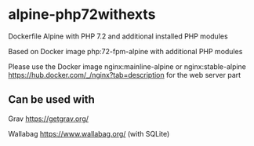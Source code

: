 # alpine-php72withexts
Dockerfile Alpine with PHP 7.2 and additional installed PHP modules

Based on Docker image php:72-fpm-alpine with additional PHP modules

Please use the Docker image nginx:mainline-alpine or nginx:stable-alpine https://hub.docker.com/_/nginx?tab=description for the web server part

## Can be used with

Grav https://getgrav.org/

Wallabag https://www.wallabag.org/ (with SQLite)
